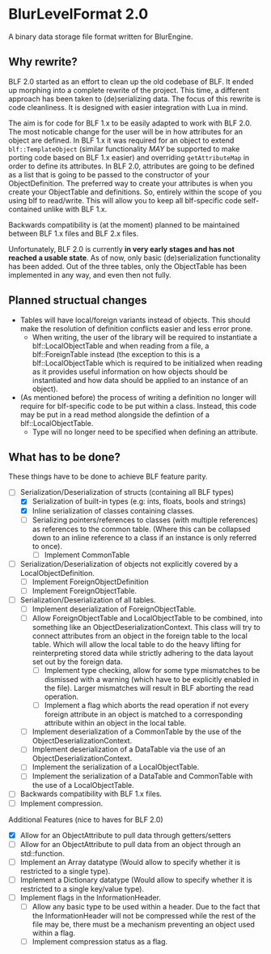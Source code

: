 # BlurLevelFormat 2.0
A binary data storage file format written for BlurEngine.

## Why rewrite?
BLF 2.0 started as an effort to clean up the old codebase of BLF. It ended up morphing into a complete rewrite of the project. This time, a different approach has been taken to (de)serializing data. The focus of this rewrite is code cleanliness. It is designed with easier integration with Lua in mind.

The aim is for code for BLF 1.x to be easily adapted to work with BLF 2.0. The most noticable change for the user will be in how attributes for an object are defined. In BLF 1.x it was required for an object to extend `blf::TemplateObject` (similar functionality *MAY* be supported to make porting code based on BLF 1.x easier) and overriding `getAttributeMap` in order to define its attributes. In BLF 2.0, attributes are going to be defined as a list that is going to be passed to the constructor of your ObjectDefinition. The preferred way to create your attributes is when you create your ObjectTable and definitions. So, entirely within the scope of you using blf to read/write. This will allow you to keep all blf-specific code self-contained unlike with BLF 1.x.

Backwards compatibility is (at the moment) planned to be maintained between BLF 1.x files and BLF 2.x files.

Unfortunately, BLF 2.0 is currently __**in very early stages and has not reached a usable state**__. As of now, only basic (de)serialization functionality has been added. Out of the three tables, only the ObjectTable has been implemented in any way, and even then not fully.

## Planned structual changes
- Tables will have local/foreign variants instead of objects. This should make the resolution of definition conflicts easier and less error prone.
    - When writing, the user of the library will be required to instantiate a blf::LocalObjectTable and when reading from a file, a blf::ForeignTable instead (the exception to this is a blf::LocalObjectTable which is required to be initialized when reading as it provides useful information on how objects should be instantiated and how data should be applied to an instance of an object).
- (As mentioned before) the process of writing a definition no longer will require for blf-specific code to be put within a class. Instead, this code may be put in a read method alongside the defintion of a blf::LocalObjectTable.
    - Type will no longer need to be specified when defining an attribute.

## What has to be done?
These things have to be done to achieve BLF feature parity.
- [ ] Serialization/Deserialization of structs (containing all BLF types)
    - [x] Serialization of built-in types (e.g: ints, floats, bools and strings)
    - [x] Inline serialization of classes containing classes.
    - [ ] Serializing pointers/references to classes (with multiple references) as references to the common table. (Where this can be collapsed down to an inline reference to a class if an instance is only referred to once).
        - [ ] Implement CommonTable
- [ ] Serialization/Deserialization of objects not explicitly covered by a LocalObjectDefinition.
    - [ ] Implement ForeignObjectDefinition
    - [ ] Implement ForeignObjectTable.
- [ ] Serialization/Deserialization of all tables.
    - [ ] Implement deserialization of ForeignObjectTable.
    - [ ] Allow ForeignObjectTable and LocalObjectTable to be combined, into something like an ObjectDeserializationContext. This class will try to connect attributes from an object in the foreign table to the local table. Which will allow the local table to do the heavy lifting for reinterpreting stored data while strictly adhering to the data layout set out by the foreign data.
        - [ ] Implement type checking, allow for some type mismatches to be dismissed with a warning (which have to be explicitly enabled in the file). Larger mismatches will result in BLF aborting the read operation.
        - [ ] Implement a flag which aborts the read operation if not every foreign attribute in an object is matched to a corresponding attribute within an object in the local table.
    - [ ] Implement deserialization of a CommonTable by the use of the ObjectDeserializationContext.
    - [ ] Implement deserialization of a DataTable via the use of an ObjectDeserializationContext.
    - [ ] Implement the serialization of a LocalObjectTable.
    - [ ] Implement the serialization of a DataTable and CommonTable with the use of a LocalObjectTable.
- [ ] Backwards compatibility with BLF 1.x files.
- [ ] Implement compression.

Additional Features (nice to haves for BLF 2.0)
- [x] Allow for an ObjectAttribute to pull data through getters/setters
- [ ] Allow for an ObjectAttribute to pull data from an object through an std::function.
- [ ] Implement an Array datatype (Would allow to specify whether it is restricted to a single type).
- [ ] Implement a Dictionary datatype (Would allow to specify whether it is restricted to a single key/value type).
- [ ] Implement flags in the InformationHeader. 
    - [ ] Allow any basic type to be used within a header. Due to the fact that the InformationHeader will not be compressed while the rest of the file may be, there must be a mechanism preventing an object used within a flag.
    - [ ] Implement compression status as a flag.
